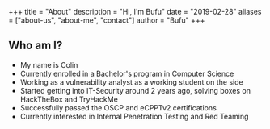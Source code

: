+++
title = "About"
description = "Hi, I'm Bufu"
date = "2019-02-28"
aliases = ["about-us", "about-me", "contact"]
author = "Bufu"
+++

## Who am I?

- My name is Colin
- Currently enrolled in a Bachelor's program in Computer Science
- Working as a vulnerability analyst as a working student on the side
- Started getting into IT-Security around 2 years ago, solving boxes on HackTheBox and TryHackMe
- Successfully passed the OSCP and eCPPTv2 certifications
- Currently interested in Internal Penetration Testing and Red Teaming
